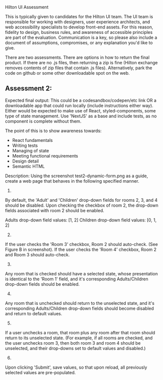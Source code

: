 Hilton UI Assessment

This is typically given to candidates for the Hilton UI team. The UI team is responsible for working with designers, user experience architects, and web accessibility specialists to develop front-end assets. For this reason, fidelity to design, business rules, and awareness of accessible principles are part of the evaluation. Communication is a key, so please also include a document of assumptions, compromises, or any explanation you'd like to give.

There are two assessments. There are options in how to return the final product. If there are no .js files, then returning a zip is fine (Hilton exchange removes contents of zip files that contain .js files). Alternatively, park the code on github or some other downloadable spot on the web.

## Assessment 2:

Expected final output:
This could be a codesandbox/codepen/etc link OR a downloadable app that could run locally (include instructions either way). Either would be expected to make use of React, styled-components, some type of state management. Use 'NextJS' as a base and include tests, as no component is complete without them.

The point of this is to show awareness towards:

- React fundamentals
- Writing tests
- Managing of state
- Meeting functional requirements
- Design detail
- Semantic HTML

Description:
Using the screenshot test2-dynamic-form.png as a guide, create a web page that behaves in the following specified manner.

1.
By default, the 'Adult' and 'Children' drop-down fields for rooms 2, 3, and 4 should be disabled. Upon checking the checkbox of room 2, the drop-down fields associated with room 2 should be enabled.

Adults drop-down field values: [1, 2]
Children drop-down field values: [0, 1, 2]

2.
If the user checks the 'Room 3' checkbox, Room 2 should auto-check. (See Figure B in screenshot). If the user checks the 'Room 4' checkbox, Room 2 and Room 3 should auto-check.

3.
Any room that is checked should have a selected state, whose presentation is identical to the 'Room 1' field, and it's corresponding Adults/Children drop-down fields should be enabled.

4.
Any room that is unchecked should return to the unselected state, and it's corresponding Adults/Children drop-down fields should become disabled and return to default values.

5.
If a user unchecks a room, that room plus any room after that room should return to its unselected state. (For example, if all rooms are checked, and the user unchecks room 3, then both room 3 and room 4 should be unselected, and their drop-downs set to default values and disabled.)

6.
Upon clicking 'Submit', save values, so that upon reload, all previously selected values are pre-populated.
